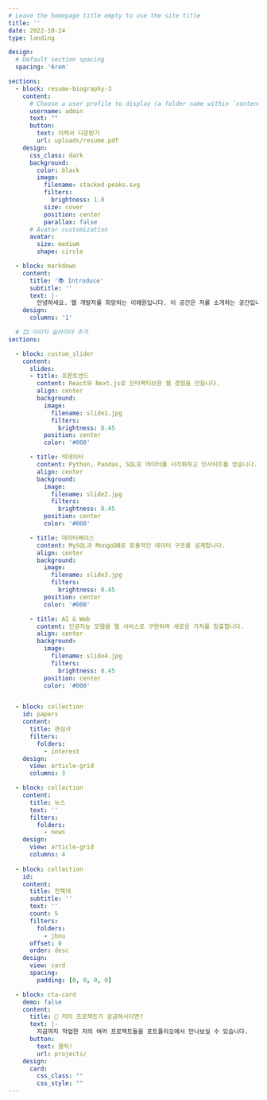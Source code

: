 ```yaml
---
# Leave the homepage title empty to use the site title
title: ''
date: 2022-10-24
type: landing

design:
  # Default section spacing
  spacing: '6rem'

sections:
  - block: resume-biography-3
    content:
      # Choose a user profile to display (a folder name within `content/authors/`)
      username: admin
      text: ""
      button:
        text: 이력서 다운받기
        url: uploads/resume.pdf
    design:
      css_class: dark
      background:
        color: black
        image:
          filename: stacked-peaks.svg
          filters:
            brightness: 1.0
          size: cover
          position: center
          parallax: false
      # Avatar customization
      avatar:
        size: medium
        shape: circle

  - block: markdown
    content:
      title: '📚 Introduce'
      subtitle: ''
      text: |-
        안녕하세요. 웹 개발자를 희망하는 이헤원입니다. 이 공간은 저를 소개하는 공간입니다. 해당 사이트에서는 저의 기본적인 개인정보 외에도 제가 했던 포로젝트와 최근 트렌드 소식까지 만나보실 수 있습니다. 편하게 둘러보세요!
    design:
      columns: '1'

  # 🎞 이미지 슬라이더 추가
sections:

  - block: custom_slider
    content:
      slides:
      - title: 프론트엔드
        content: React와 Next.js로 인터랙티브한 웹 경험을 만듭니다.
        align: center
        background:
          image:
            filename: slide1.jpg
            filters:
              brightness: 0.45
          position: center
          color: '#000'

      - title: 빅데이터
        content: Python, Pandas, SQL로 데이터를 시각화하고 인사이트를 얻습니다.
        align: center
        background:
          image:
            filename: slide2.jpg
            filters:
              brightness: 0.45
          position: center
          color: '#000'

      - title: 데이터베이스
        content: MySQL과 MongoDB로 효율적인 데이터 구조를 설계합니다.
        align: center
        background:
          image:
            filename: slide3.jpg
            filters:
              brightness: 0.45
          position: center
          color: '#000'

      - title: AI & Web
        content: 인공지능 모델을 웹 서비스로 구현하며 새로운 가치를 창출합니다.
        align: center
        background:
          image:
            filename: slide4.jpg
            filters:
              brightness: 0.45
          position: center
          color: '#000'


  - block: collection
    id: papers
    content:
      title: 관심사
      filters:
        folders:
          - interest
    design:
      view: article-grid 
      columns: 3

  - block: collection
    content:
      title: 뉴스
      text: ''
      filters:
        folders:
          - news     
    design:
      view: article-grid
      columns: 4
          
  - block: collection
    id: 
    content:
      title: 전북대
      subtitle: ''
      text: ''
      count: 5
      filters:
        folders: 
          - jbnu
      offset: 0
      order: desc
    design:
      view: card
      spacing:
        padding: [0, 0, 0, 0]

  - block: cta-card
    demo: false
    content:
      title: 🚀 저의 프로젝트가 궁금하시다면?
      text: |-
        지금까지 작업한 저의 여러 프로젝트들을 포트폴리오에서 만나보실 수 있습니다. 
      button:
        text: 클릭!
        url: projects/
    design:
      card:
        css_class: ""
        css_style: ""
---
```


